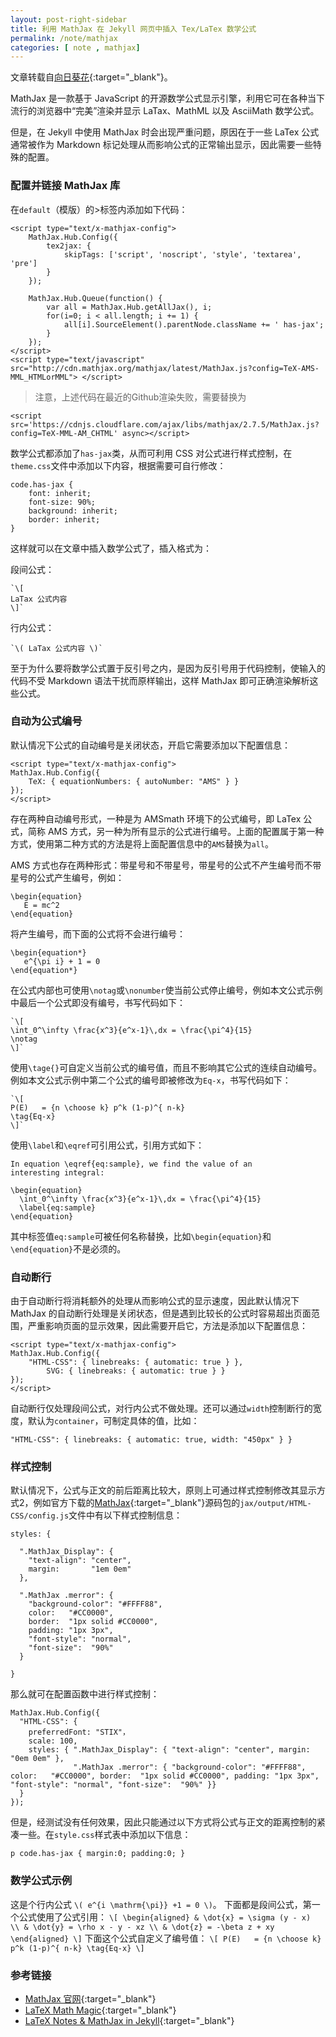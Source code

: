 ```yaml
---
layout: post-right-sidebar
title: 利用 MathJax 在 Jekyll 网页中插入 Tex/LaTex 数学公式
permalink: /note/mathjax
categories: [ note , mathjax]
---
```


文章转载自[向日葵花](http://baige5117.github.io/blog/mathjax_in_jekyll.html){:target="_blank"}。

MathJax 是一款基于 JavaScript 的开源数学公式显示引擎，利用它可在各种当下流行的浏览器中“完美”渲染并显示 LaTax、MathML 以及 AsciiMath 数学公式。

但是，在 Jekyll 中使用 MathJax 时会出现严重问题，原因在于一些 LaTex 公式通常被作为 Markdown 标记处理从而影响公式的正常输出显示，因此需要一些特殊的配置。

### 配置并链接 MathJax 库
在<code>default</code>（模版）的<code><head></code>>标签内添加如下代码：

```
<script type="text/x-mathjax-config">
    MathJax.Hub.Config({
        tex2jax: {
            skipTags: ['script', 'noscript', 'style', 'textarea', 'pre']
        }
    });

    MathJax.Hub.Queue(function() {
        var all = MathJax.Hub.getAllJax(), i;
        for(i=0; i < all.length; i += 1) {
            all[i].SourceElement().parentNode.className += ' has-jax';
        }
    });
</script>      
<script type="text/javascript" src="http://cdn.mathjax.org/mathjax/latest/MathJax.js?config=TeX-AMS-MML_HTMLorMML"> </script>
```

> 注意，上述代码在最近的Github渲染失败，需要替换为
```
<script src='https://cdnjs.cloudflare.com/ajax/libs/mathjax/2.7.5/MathJax.js?config=TeX-MML-AM_CHTML' async></script>
```

数学公式都添加了<code>has-jax</code>类，从而可利用 CSS 对公式进行样式控制，在<code>theme.css</code>文件中添加以下内容，根据需要可自行修改：
```
code.has-jax {
	font: inherit; 
	font-size: 90%; 
	background: inherit; 
	border: inherit;
}
```
这样就可以在文章中插入数学公式了，插入格式为：

段间公式：
```
`\[
LaTax 公式内容
\]`
```
行内公式：
```
`\( LaTax 公式内容 \)`
```
至于为什么要将数学公式置于反引号之内，是因为反引号用于代码控制，使输入的代码不受 Markdown 语法干扰而原样输出，这样 MathJax 即可正确渲染解析这些公式。

### 自动为公式编号
默认情况下公式的自动编号是关闭状态，开启它需要添加以下配置信息：
```
<script type="text/x-mathjax-config">
MathJax.Hub.Config({
	TeX: { equationNumbers: { autoNumber: "AMS" } }
});
</script>
```
存在两种自动编号形式，一种是为 AMSmath 环境下的公式编号，即 LaTex 公式，简称 AMS 方式，另一种为所有显示的公式进行编号。上面的配置属于第一种方式，使用第二种方式的方法是将上面配置信息中的<code>AMS</code>替换为<code>all</code>。

AMS 方式也存在两种形式：带星号和不带星号，带星号的公式不产生编号而不带星号的公式产生编号，例如：
```
\begin{equation}
   E = mc^2
\end{equation}
```
将产生编号，而下面的公式将不会进行编号：
```
\begin{equation*}
   e^{\pi i} + 1 = 0
\end{equation*}
```
在公式内部也可使用<code>\notag</code>或<code>\nonumber</code>使当前公式停止编号，例如本文公式示例中最后一个公式即没有编号，书写代码如下：
```
`\[
\int_0^\infty \frac{x^3}{e^x-1}\,dx = \frac{\pi^4}{15}
\notag
\]`
```
使用<code>\tage{}</code>可自定义当前公式的编号值，而且不影响其它公式的连续自动编号。例如本文公式示例中第二个公式的编号即被修改为<code>Eq-x</code>，书写代码如下：
```
`\[
P(E)   = {n \choose k} p^k (1-p)^{ n-k}
\tag{Eq-x}
\]`
```
使用<code>\label</code>和<code>\eqref</code>可引用公式，引用方式如下：
```
In equation \eqref{eq:sample}, we find the value of an
interesting integral:

\begin{equation}
  \int_0^\infty \frac{x^3}{e^x-1}\,dx = \frac{\pi^4}{15}
  \label{eq:sample}
\end{equation}
```
其中标签值<code>eq:sample</code>可被任何名称替换，比如<code>\begin{equation}</code>和<code>\end{equation}</code>不是必须的。

### 自动断行
由于自动断行将消耗额外的处理从而影响公式的显示速度，因此默认情况下 MathJax 的自动断行处理是关闭状态，但是遇到比较长的公式时容易超出页面范围，严重影响页面的显示效果，因此需要开启它，方法是添加以下配置信息：
```
<script type="text/x-mathjax-config">
MathJax.Hub.Config({
	"HTML-CSS": { linebreaks: { automatic: true } },
		SVG: { linebreaks: { automatic: true } }
});
</script>
```
自动断行仅处理段间公式，对行内公式不做处理。还可以通过<code>width</code>控制断行的宽度，默认为<code>container</code>，可制定具体的值，比如：
```
"HTML-CSS": { linebreaks: { automatic: true, width: "450px" } }
```

### 样式控制
默认情况下，公式与正文的前后距离比较大，原则上可通过样式控制修改其显示方式2，例如官方下载的[MathJax](https://github.com/mathjax/MathJax/){:target="_blank"}源码包的<code>jax/output/HTML-CSS/config.js</code>文件中有以下样式控制信息：
```
styles: {

  ".MathJax_Display": {
    "text-align": "center",
    margin:       "1em 0em"
  },

  ".MathJax .merror": {
    "background-color": "#FFFF88",
    color:   "#CC0000",
    border:  "1px solid #CC0000",
    padding: "1px 3px",
    "font-style": "normal",
    "font-size":  "90%"
  }

}
```
那么就可在配置函数中进行样式控制：
```
MathJax.Hub.Config({
  "HTML-CSS": {
    preferredFont: "STIX"，
    scale: 100,
    styles: { ".MathJax_Display": { "text-align": "center", margin: "0em 0em" },
              ".MathJax .merror": { "background-color": "#FFFF88", color:   "#CC0000", border:  "1px solid #CC0000", padding: "1px 3px", "font-style": "normal", "font-size":  "90%" }}
  }
});
```
但是，经测试没有任何效果，因此只能通过以下方式将公式与正文的距离控制的紧凑一些。在<code>style.css</code>样式表中添加以下信息：
```
p code.has-jax { margin:0; padding:0; }
```

### 数学公式示例
这是个行内公式 `\( e^{i \mathrm{\pi}} +1 = 0 \)`。
下面都是段间公式，第一个公式使用了公式引用：
`\[
\begin{aligned}
& \dot{x} = \sigma (y - x)	\\
& \dot{y} = \rho x - y - xz \\
& \dot{z} = -\beta z + xy
\end{aligned}
\]`
下面这个公式自定义了编号值：
`\[
P(E)   = {n \choose k} p^k (1-p)^{ n-k}
\tag{Eq-x}
\]`
### 参考链接
* [MathJax 官网](https://www.mathjax.org/){:target="_blank"}
* [LaTeX Math Magic](https://cwoebker.com/posts/latex-math-magic){:target="_blank"}
* [LaTeX Notes & MathJax in Jekyll](http://rangerway.com/way/2013/10/05/latex-note-and-jekyll/){:target="_blank"}